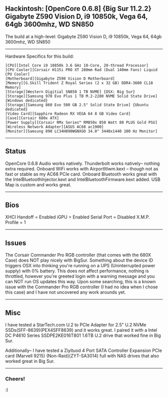 ## Hackintosh: [OpenCore 0.6.8] {Big Sur 11.2.2} Gigabyte Z590 Vision D, i9 10850k, Vega 64, 64gb 3600mhz, WD SN850
The build at a high-level: Gigabyte Z590 Vision D, i9 10850k, Vega 64, 64gb 3600mhz, WD SN850

_________________________________

Hardware Specifics for this build: 
```
[CPU][Intel Core i9 10850k 3.6 GHz 10-Core, 20-thread Processor]
[CPU Cooler][Corsair H115i PRO XT 280mm Rad (Dual 140mm Fans) Liquid CPU Cooler]
[Motherboard][Gigabyte Z590 Vision D Motherboard]
[Memory][G.Skill Trident Z Royal Series (2 x 32 GB) DDR4-3600 CL18 Memory]
[Storage][Western Digitial SN850 1 TB NVME] {OSX: Big Sur} 
[Storage][Samsung 970 Evo Plus 1 TB M.2-2280 NVME Solid State Drive] {Windows dedicated}
[Storage][Samsung 860 Evo 500 GB 2.5" Solid State Drive] {Ubuntu dedicated}
[Video Card][Sapphire Radeon RX VEGA 64 8 GB Video Card]
[Case][Corsair 680x ATX]
[Power Supply][Corsair RMx Series™ RM850x 850 Watt 80 PLUS Gold PSU]
[Wireless Network Adapter][ASUS AC68 ac1900]
[Monitor][Samsung 890 LC34H890WGNXGO 34.0" 3440x1440 100 Hz Monitor]
```
_________________________________

## Status
OpenCore 0.6.8
Audio works natively.
Thunderbolt works natively– nothing extra required.
Onboard WiFi works with AirportItlwm.kext – though not as fast or stable as my AC68 PCIe card.
Onboard Bluetooth works great with the IntelBluetoothInjector.kext and IntelBluetoothFirmware.kext added.
USB Map is custom and works great. 

_________________________________

## Bios
XHCI Handoff = Enabled
iGPU = Enabled
Serial Port = Disabled
X.M.P. Profile = 1

_________________________________

## Issues
The Corsair Commander Pro RGB controller (that comes with the 680X Case) does NOT play nicely with BigSur. Something about the device ID triggers OSX into thinking you're running on a UPS (Uninterrupted power supply) with 0% battery. This does not affect performance, nothing is throttled, however you're greeted login with a warning message and you can NOT run OS updates this way. Upon some searching, this is a known issue with the Commander Pro RGB controller (I had no idea when I chose this case) and I have not uncovered any work arounds yet.

_________________________________

## Misc
I have tested a StarTech.com U.2 to PCIe Adapter for 2.5" U.2 NVMe SSDs(SFF-8639)(PEX4SFF8639) and it works great. I paired it with a Intel DC P4610 Series SSDPE2KE016T801 1.6TB U.2 drive that worked fine in Big Sur.

Additionally– I have tested a Ziyituod 4 Port SATA Controller Expansion PCIe card (Marvell 9215) (Non-Raid)(ZYT-SA3014) full with NAS drives that also worked great in Big Sur.

_________________________________

### Cheers!
:)
